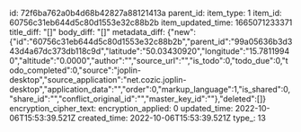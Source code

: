 id: 72f6ba762a0b4d68b42827a88121413a
parent_id: 
item_type: 1
item_id: 60756c31eb644d5c80d1553e32c88b2b
item_updated_time: 1665071233371
title_diff: "[]"
body_diff: "[]"
metadata_diff: {"new":{"id":"60756c31eb644d5c80d1553e32c88b2b","parent_id":"99a05636b3d343d4a67dc373db118c9d","latitude":"50.03430920","longitude":"15.78119940","altitude":"0.0000","author":"","source_url":"","is_todo":0,"todo_due":0,"todo_completed":0,"source":"joplin-desktop","source_application":"net.cozic.joplin-desktop","application_data":"","order":0,"markup_language":1,"is_shared":0,"share_id":"","conflict_original_id":"","master_key_id":""},"deleted":[]}
encryption_cipher_text: 
encryption_applied: 0
updated_time: 2022-10-06T15:53:39.521Z
created_time: 2022-10-06T15:53:39.521Z
type_: 13